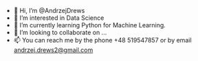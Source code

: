 - 👋 Hi, I’m @AndrzejDrews
- 👀 I’m interested in Data Science
- 🌱 I’m currently learning Python for Machine Learning.
- 💞️ I’m looking to collaborate on ...
- 📫 You can reach me by the phone +48 519547857 or by email andrzej.drews2@gmail.com

<!---
AndrzejDrews/AndrzejDrews is a ✨ special ✨ repository because its `README.md` (this file) appears on your GitHub profile.
You can click the Preview link to take a look at your changes.
--->
